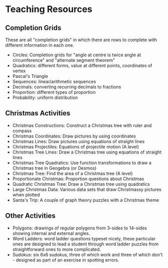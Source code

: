 # Teaching Resources

## Completion Grids

These are all "completion grids" in which there are rows to complete
with different information in each one.

* Circles: Completion grids for "angle at centre is twice angle at
  circumference" and "alternate segment theorem"
* Quadratics: different forms, value at different points, coordinates
  of vertex
* Pascal's Triangle
* Sequences: linear/arithmetic sequences
* Decimals: converting recurring decimals to fractions
* Proportion: different types of proportion
* Probability: uniform distribution


## Christmas Activities

* Christmas Constructions: Construct a Christmas tree with ruler and compass
* Christmas Coordinates: Draw pictures by using coordinates
* Christmas Lines: Draw pictures using equations of straight lines
* Christmas Projectiles: Equations of projectile motion (A level)
* Christmas Tree Lines: Draw a Christmas tree using equations of straight
  lines
* Christmas Tree Quadratics: Use function transformations to draw a Christmas
  tree in Geogebra (or Desmos)
* Christmas Tree: Find the area of a Christmas tree (A level)
* Proportionate Christmas: Proportion questions about Christmas
* Quadratic Christmas Tree: Draw a Christmas tree using quadratics
* Large Christmas Data: Various data sets that draw Christmassy pictures when
  plotted
* Santa's Trip: A couple of graph theory puzzles with a Christmas theme

## Other Activities

* Polygons: drawings of regular polygons from 3-sides to 14-sides
  showing internal and external angles.
* Word Ladders: word ladder questions typeset nicely, these particular
  ones are designed to lead a student through word ladder puzzles from
  straightforward ones to more complicated.
* Sudokus: six 6x6 sudokus, three of which work and three of which
  don't - designed as part of an exercise in spotting errors.
